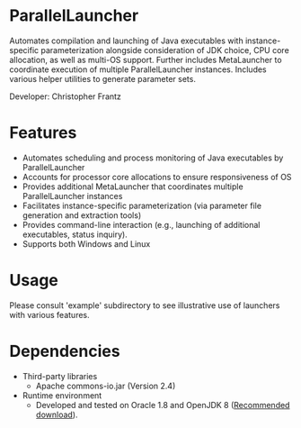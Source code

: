 # ParallelLauncher
Automates compilation and launching of Java executables with instance-specific parameterization alongside consideration of JDK choice, CPU core allocation, as well as multi-OS support. Further includes MetaLauncher to coordinate execution of multiple ParallelLauncher instances. Includes various helper utilities to generate parameter sets.

Developer: Christopher Frantz

# Features

* Automates scheduling and process monitoring of Java executables by ParallelLauncher
* Accounts for processor core allocations to ensure responsiveness of OS
* Provides additional MetaLauncher that coordinates multiple ParallelLauncher instances
* Facilitates instance-specific parameterization (via parameter file generation and extraction tools)
* Provides command-line interaction (e.g., launching of additional executables, status inquiry).
* Supports both Windows and Linux

# Usage

Please consult 'example' subdirectory to see illustrative use of launchers with various features.

# Dependencies

* Third-party libraries
  * Apache commons-io.jar (Version 2.4)
* Runtime environment
  * Developed and tested on Oracle 1.8 and OpenJDK 8 ([Recommended download](https://adoptium.net/temurin/releases/?version=8)).  
